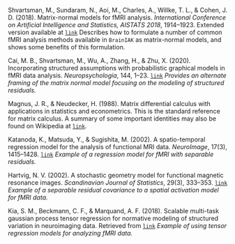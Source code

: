 Shvartsman, M., Sundaram, N., Aoi, M., Charles, A., Willke, T. L., & Cohen, J. D. (2018). Matrix-normal models for fMRI analysis. *International Conference on Artificial Intelligence and Statistics, AISTATS 2018*, 1914–1923. Extended version available at [`link`](https://arxiv.org/abs/1711.03058) Describes how to formulate a number of common fMRI analysis methods available in `BrainIAK` as matrix-normal models, and shows some benefits of this formulation.

Cai, M. B., Shvartsman, M., Wu, A., Zhang, H., & Zhu, X. (2020). Incorporating structured assumptions with probabilistic graphical models in fMRI data analysis. *Neuropsychologia*, 144, 1–23. [`link`](https://doi.org/10.1016/j.neuropsychologia.2020.107500) *Provides an alternate framing of the matrix normal model focusing on the modeling of structured residuals.*


Magnus, J. R., & Neudecker, H. (1988). Matrix differential calculus with applications in statistics and econometrics. This is the standard reference for matrix calculus. A summary of some important identities may also be found on Wikipedia at [`link`](https://en.wikipedia.org/wiki/Matrix_calculus#Identities_in_differential_form).


Katanoda, K., Matsuda, Y., & Sugishita, M. (2002). A spatio-temporal regression model for the analysis of functional MRI data. *NeuroImage*, 17(3), 1415–1428. [`link`](https://doi.org/10.1006/nimg.2002.1209) *Example of a regression model for fMRI with separable residuals.*

Hartvig, N. V. (2002). A stochastic geometry model for functional magnetic resonance images. *Scandinavian Journal of Statistics*, 29(3), 333–353. [`link`](https://doi.org/10.1111/1467-9469.00294) *Example of a separable residual covariance to a spatial activation model for fMRI data.*

Kia, S. M., Beckmann, C. F., & Marquand, A. F. (2018). Scalable multi-task gaussian process tensor regression for normative modeling of structured variation in neuroimaging data. Retrieved from [`link`](http://arxiv.org/abs/1808.00036) *Example of using tensor regression models for analyzing fMRI data.*
